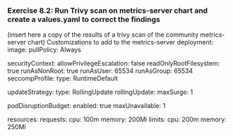 ### **Exercise 8.2: Run Trivy scan on metrics-server chart and create a values.yaml to correct the findings**

(insert here a copy of the results of a trivy scan of the community metrics-server chart)
Customizations to add to the metrics-server deployment: 
image:
  pullPolicy: Always

securityContext:
  allowPrivilegeEscalation: false
  readOnlyRootFilesystem: true
  runAsNonRoot: true
  runAsUser: 65534
  runAsGroup: 65534
  seccompProfile:
    type: RuntimeDefault

updateStrategy:
  type: RollingUpdate
  rollingUpdate:
    maxSurge: 1

podDisruptionBudget:
  enabled: true
  maxUnavailable: 1

resources:
  requests:
    cpu: 100m
    memory: 200Mi
  limits:
    cpu: 200m
    memory: 250Mi
